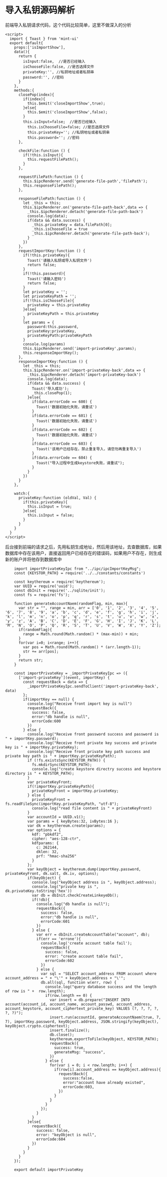 # 导入私钥源码解析

前端导入私钥请求代码，这个代码比较简单，这里不做深入的分析

    <script>
      import { Toast } from 'mint-ui'
      export default{
        props:['isImportShow'],
        data(){
          return {
            isInput:false,  //是否已经输入
            isChooseFile:false, //是否选择文件
            privateKey:'', //私钥地址或者私钥串
            password:'', //密码
          }
        },
        methods:{
          closePop(index){
            if(index){
              this.$emit('closeImportShow',true);
            }else{
              this.$emit('closeImportShow',false);
            }
            this.isInput=false;  //是否已经输入
              this.isChooseFile=false; //是否选择文件
              this.privateKey=''; //私钥地址或者私钥串
              this.password=''; //密码
          },

          checkFile:function () {
            if(!this.isInput){
              this.requestFilePath();
            }
          },

          requestFilePath:function () {
            this.$ipcRenderer.send('generate-file-path','filePath');
            this.responseFilePath();
          },

          responseFilePath:function () {
            let _this = this;
            this.$ipcRenderer.on('generate-file-path-back',data => {
              _this.$ipcRenderer.detach('generate-file-path-back')
              console.log(data);
              if(data && data.success) {
                _this.privateKey = data.filePath[0];
                _this.isChooseFile = true
                _this.$ipcRenderer.detach('generate-file-path-back');
              }
            })
          },
          requestImportKey:function () {
            if(!this.privateKey){
              Toast('请输入私钥或导入私钥文件')
              return false;
            }
            if(!this.password){
              Toast('请输入密码')
              return false;
            }
            let privateKey = '';
            let privateKeyPath = '';
            if(!this.isChooseFile){
              privateKey = this.privateKey
            }else{
              privateKeyPath = this.privateKey
            }
            let params = {
              password:this.password,
              privateKey:privateKey,
              privateKeyPath:privateKeyPath
            }
            console.log(params)
            this.$ipcRenderer.send('import-privateKey',params);
            this.responseImportKey();
          },
          responseImportKey:function () {
            let _this = this;
            this.$ipcRenderer.on('import-privateKey-back',data => {
              _this.$ipcRenderer.detach('import-privateKey-back')
              console.log(data);
              if(data && data.success) {
                Toast('导入成功');
                _this.closePop(1);
              }else{
                if(data.errorCode == 600) {
                  Toast('数据初始化失败，请重试')
                }
                if(data.errorCode == 601) {
                  Toast('数据初始化失败，请重试')
                }
                if(data.errorCode == 602) {
                  Toast('数据初始化失败，请重试')
                }
                if(data.errorCode == 603) {
                  Toast('该用户已经存在，禁止重复导入，请您勿再重复导入')
                }
                if(data.errorCode == 604) {
                  Toast("导入过程中生成keystore失败，请重试");
                }
              }
            })
          }
        },

        watch:{
          privateKey:function (oldVal, Val) {
            if(this.privateKey){
              this.isInput = true;
            }else{
              this.isInput = false;
            }
          }
        }
      }
    </script>

后台接到前端的请求之后，先用私钥生成地址，然后用该地址，去查数据库，如果数据库中存在该用户，直接返回用户已经存在的错误码，如果用户不存在，则生成新的账户并将他存到数据库中

        import importPrivateKeyIpc from "../ipc/ipcImportKeyMsg";
        const {KEYSTOR_PATH} = require('../../constants/constants')

        const keythereum = require('keythereum');
        var UUID = require('uuid');
        const dbInit = require('../sqlite/init');
        const fs = require('fs');

        function generateAccountNaem(randomFlag, min, max){
          var str = "", range = min, arr = ['0', '1', '2', '3', '4', '5', '6', '7', '8', '9', 'a', 'b', 'c', 'd', 'e', 'f', 'g', 'h', 'i', 'j', 'k', 'l', 'm', 'n', 'o', 'p', 'q', 'r', 's', 't', 'u', 'v', 'w', 'x', 'y', 'z', 'A', 'B', 'C', 'D', 'E', 'F', 'G', 'H', 'I', 'J', 'K', 'L', 'M', 'N', 'O', 'P', 'Q', 'R', 'S', 'T', 'U', 'V', 'W', 'X', 'Y', 'Z'];
          if(randomFlag){
            range = Math.round(Math.random() * (max-min)) + min;
          }
          for(var i=0; i<range; i++){
            var pos = Math.round(Math.random() * (arr.length-1));
            str += arr[pos];
          }
          return str;
        }

        const importPrivateKey = _importPrivateKeyIpc => ({
          ['import-privateKey'](event, importKey) {
            const requestBack = data => {
              _importPrivateKeyIpc.sendToClient('import-privateKey-back', data)
            };
            if(importKey == null) {
              console.log("Receive front import key is null")
              requestBack({
                success: false,
                error:"db handle is null",
                errorCode:600
              })
            } else {
              console.log("Receive front password success and password is " + importKey.password);
              console.log("Receive front private key success and private key is " + importKey.privateKey);
              console.log("Receive front private key path success and private key path is " + importKey.privateKeyPath);
              if (!fs.existsSync(KEYSTOR_PATH)) {
                fs.mkdirSync(KEYSTOR_PATH);
                console.log("create keystore directry success and keystore directory is " + KEYSTOR_PATH);
              }
              var privateKeyFront;
              if(!importKey.privateKeyPath){
                privateKeyFront = importKey.privateKey;
              } else {
                privateKeyFront = fs.readFileSync(importKey.privateKeyPath, "utf-8");
                console.log("read file content is " + privateKeyFront)
              }
              var accountId = UUID.v1();
              var params = { keyBytes:32, ivBytes:16 };
              var dk = keythereum.create(params);
              var options = {
                kdf: "pbkdf2",
                cipher: "aes-128-ctr",
                kdfparams: {
                  c: 262144,
                  dklen: 32,
                  prf: "hmac-sha256"
                }
              };
              var keyObject = keythereum.dump(importKey.password, privateKeyFront, dk.salt, dk.iv, options);
              if(keyObject) {
                console.log("keyObject address is ", keyObject.address);
                console.log("private key is ", dk.privateKey.toString('hex'))
                var db = dbInit.checkCreateLinkeyeDb();
                if(!db){
                  console.log("db handle is null");
                  requestBack({
                    success: false,
                    error:"db handle is null",
                    errorCode:601
                  })
                } else {
                  var err = dbInit.createAccountTable("account", db);
                  if(err == 'errone'){
                    console.log('create account table fail');
                    requestBack({
                      success: false,
                      error: "create account table fail",
                      errorCode:602
                    })
                  } else {
                    var sql = "SELECT account_address FROM account where account_address = " + "\'" + keyObject.address + "\'";
                    db.all(sql, function w(err, row) {
                      console.log("query database success and the length of row is " +  row.length);
                      if(row.length == 0) {
                        var insert = db.prepare("INSERT INTO account(account_id, account_name, account_passwd, account_address, account_keystore, account_ciphertext_private_key) VALUES (?, ?, ?, ?, ?, ?)");
                        insert.run(accountId, generateAccountNaem(true, 7, 7), importKey.password, keyObject.address, JSON.stringify(keyObject), keyObject.crypto.ciphertext);
                        insert.finalize();
                        db.close();
                        keythereum.exportToFile(keyObject, KEYSTOR_PATH);
                        requestBack({
                          success: true,
                          generateMsg: "success",
                        })
                      } else {
                        for(var i = 0; i < row.length; i++) {
                          if(row[i].account_address == keyObject.address){
                            requestBack({
                              success:false,
                              error:"account have already existed",
                              errorCode:603,
                            })
                          }
                        }
                      }
                    });
                  }
                }
              }else{
                requestBack({
                  success: false,
                  error: "keyObject is null",
                  errorCode:604
                })
              }
            }
          }
        });

        export default importPrivateKey
